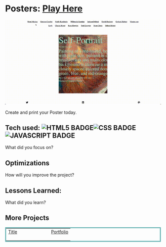 # Posters: <a href="" target="_blank">Play Here</a>
<a href="" target="_blank"><img src="/assets/readme.gif" /></a>

Create and print your Poster today.

## Tech used: ![HTML5 BADGE](https://img.shields.io/static/v1?label=|&message=HTML5&color=23555f&style=flat-square&logo=html5)![CSS BADGE](https://img.shields.io/static/v1?label=|&message=CSS3&color=285f65&style=flat-square&logo=css3)![JAVASCRIPT BADGE](https://img.shields.io/static/v1?label=|&message=JAVASCRIPT&color=3c7f5d&style=flat-square&logo=javascript)

What did you focus on?

## Optimizations
How will you improve the project?


## Lessons Learned:
What did you learn?





## More Projects



<table bordercolor="#66b2b2">
  
  <tr>
    <td width="33.3%" valign="top">
<a target="_blank" href=""> Title</a>
        <br />
      <a target="_blank" href="">
            <img src="" width="100%"  alt=""/>
        </a>
    </td>
    <td width="33.3%" valign="top">
<a target="_blank" href=""></a>
      <br />
        <a target="_blank" href="">
          <img src="" width="100%" alt=""/>
        </a>
    </td>
    <td width="33.3%" valign="top">
<a target="_blank" href="">Portfolio</a>
        <br />
        <a target="_blank" href="">
          <img src="" width="100%" alt=""/>
        </a>
    </td>
  </tr>
</table>